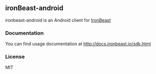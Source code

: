 ## ironBeast-android
ironbeast-android is an Android client for [IronBeast](http://www.ironsrc.com/ironbeast)

### Documentation
You can find usage documentation at http://docs.ironbeast.io/sdk.html

### License
MIT


